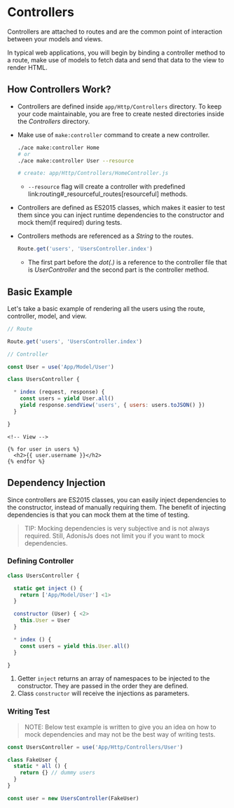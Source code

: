 # Controllers

Controllers are attached to routes and are the common point of interaction between your models and views.

In typical web applications, you will begin by binding a controller method to a route, make use of models to fetch data and send that data to the view to render HTML.

## How Controllers Work?

* Controllers are defined inside `app/Http/Controllers` directory. To keep your code maintainable, you are free to create nested directories inside the *Controllers* directory.

* Make use of `make:controller` command to create a new controller.

  ```bash
  ./ace make:controller Home
  # or
  ./ace make:controller User --resource

  # create: app/Http/Controllers/HomeController.js
  ```
  + `--resource` flag will create a controller with predefined link:routing#_resourceful_routes[resourceful] methods.

* Controllers are defined as ES2015 classes, which makes it easier to test them since you can inject runtime dependencies to the constructor and mock them(if required) during tests.

* Controllers methods are referenced as a *String* to the routes.
  ```js
  Route.get('users', 'UsersController.index')
  ```
  * The first part before the *dot(.)* is a reference to the controller file that is *UserController* and the second part is the controller method.

## Basic Example
Let's take a basic example of rendering all the users using the route, controller, model, and view.

```js
// Route

Route.get('users', 'UsersController.index')
```

```js
// Controller

const User = use('App/Model/User')

class UsersController {

  * index (request, response) {
    const users = yield User.all()
    yield response.sendView('users', { users: users.toJSON() })
  }

}
```


```twig
<!-- View -->

{% for user in users %}
  <h2>{{ user.username }}</h2>
{% endfor %}
```

## Dependency Injection
Since controllers are ES2015 classes, you can easily inject dependencies to the constructor, instead of manually requiring them. The benefit of injecting dependencies is that you can mock them at the time of testing.

> TIP: Mocking dependencies is very subjective and is not always required. Still, AdonisJs does not limit you if you want to mock dependencies.

### Defining Controller
```js
class UsersController {

  static get inject () {
    return ['App/Model/User'] <1>
  }

  constructor (User) { <2>
    this.User = User
  }

  * index () {
    const users = yield this.User.all()
  }

}
```

1. Getter `inject` returns an array of namespaces to be injected to the constructor. They are passed in the order they are defined.
2. Class `constructor` will receive the injections as parameters.

### Writing Test

> NOTE: Below test example is written to give you an idea on how to mock dependencies and may not be the best way of writing tests.

```js
const UsersController = use('App/Http/Controllers/User')

class FakeUser {
  static * all () {
    return {} // dummy users
  }
}

const user = new UsersController(FakeUser)
```
